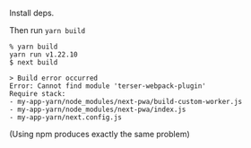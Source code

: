 Install deps.

Then run `yarn build`

```
% yarn build
yarn run v1.22.10
$ next build

> Build error occurred
Error: Cannot find module 'terser-webpack-plugin'
Require stack:
- my-app-yarn/node_modules/next-pwa/build-custom-worker.js
- my-app-yarn/node_modules/next-pwa/index.js
- my-app-yarn/next.config.js
```

(Using npm produces exactly the same problem)

